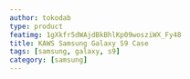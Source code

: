 ```yaml
---
author: tokodab
type: product
featimg: 1gXkfr5dWAjdBkBhlKp09wosziWX_Fy48
title: KAWS Samsung Galaxy S9 Case
tags: [samsung, galaxy, s9]
category: [samsung]
---
```

